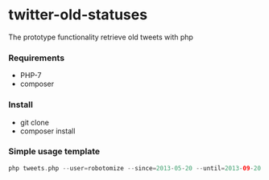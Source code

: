 # twitter-old-statuses
The prototype functionality retrieve old tweets with php

### Requirements
* PHP-7
* composer

### Install
* git clone
* composer install

### Simple usage template
```php
php tweets.php --user=robotomize --since=2013-05-20 --until=2013-09-20 --count=10
```
